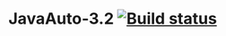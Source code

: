 # JavaAuto-3.2 [![Build status](https://ci.appveyor.com/api/projects/status/jro20vpfrgmy8tmk?svg=true)](https://ci.appveyor.com/project/IbragimovaRoksana/java-auto3-2)
